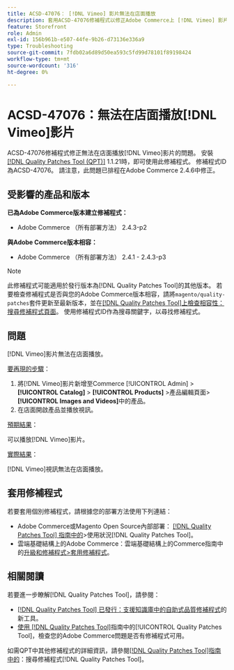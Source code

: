 ```yaml
---
title: ACSD-47076： [!DNL Vimeo] 影片無法在店面播放
description: 套用ACSD-47076修補程式以修正Adobe Commerce上 [!DNL Vimeo] 影片無法在店面播放的問題。
feature: Storefront
role: Admin
exl-id: 156b961b-e507-44fe-9b26-d73136e336a9
type: Troubleshooting
source-git-commit: 7fdb02a6d89d50ea593c5fd99d78101f89198424
workflow-type: tm+mt
source-wordcount: '316'
ht-degree: 0%

---
```


# ACSD-47076：無法在店面播放[!DNL Vimeo]影片

ACSD-47076修補程式修正無法在店面播放[!DNL Vimeo]影片的問題。 安裝[[!DNL Quality Patches Tool (QPT)]](https://experienceleague.adobe.com/zh-hant/docs/commerce-operations/tools/quality-patches-tool/quality-patches-tool-to-self-serve-quality-patches) 1.1.21時，即可使用此修補程式。 修補程式ID為ACSD-47076。 請注意，此問題已排程在Adobe Commerce 2.4.6中修正。

## 受影響的產品和版本

**已為Adobe Commerce版本建立修補程式：**

* Adobe Commerce （所有部署方法） 2.4.3-p2

**與Adobe Commerce版本相容：**

* Adobe Commerce （所有部署方法） 2.4.1 - 2.4.3-p3

>[!NOTE]
>
>此修補程式可能適用於發行版本為[!DNL Quality Patches Tool]的其他版本。 若要檢查修補程式是否與您的Adobe Commerce版本相容，請將`magento/quality-patches`套件更新至最新版本，並在[[!DNL Quality Patches Tool]上檢查相容性：搜尋修補程式頁面](https://experienceleague.adobe.com/tools/commerce-quality-patches/index.html?lang=zh-Hant)。 使用修補程式ID作為搜尋關鍵字，以尋找修補程式。

## 問題

[!DNL Vimeo]影片無法在店面播放。

<u>要再現的步驟</u>：

1. 將[!DNL Vimeo]影片新增至Commerce [!UICONTROL Admin] > **[!UICONTROL Catalog]** > **[!UICONTROL Products]** >產品編輯頁面> **[!UICONTROL Images and Videos]**&#x200B;中的產品。
1. 在店面開啟產品並播放視訊。

<u>預期結果</u>：

可以播放[!DNL Vimeo]影片。

<u>實際結果</u>：

[!DNL Vimeo]視訊無法在店面播放。

## 套用修補程式

若要套用個別修補程式，請根據您的部署方法使用下列連結：

* Adobe Commerce或Magento Open Source內部部署： [[!DNL Quality Patches Tool] 指南中的](/help/tools/quality-patches-tool/usage.md)>使用狀況[!DNL Quality Patches Tool]。
* 雲端基礎結構上的Adobe Commerce：雲端基礎結構上的Commerce指南中的[升級和修補程式>套用修補程式](https://experienceleague.adobe.com/docs/commerce-cloud-service/user-guide/develop/upgrade/apply-patches.html?lang=zh-Hant)。

## 相關閱讀

若要進一步瞭解[!DNL Quality Patches Tool]，請參閱：

* [[!DNL Quality Patches Tool] 已發行：支援知識庫中的自助式品質修補程式](https://experienceleague.adobe.com/zh-hant/docs/commerce-operations/tools/quality-patches-tool/quality-patches-tool-to-self-serve-quality-patches)的新工具。
* [使用 [!DNL Quality Patches Tool]](/help/tools/quality-patches-tool/patches-available-in-qpt/check-patch-for-magento-issue-with-magento-quality-patches.md)指南中的[!UICONTROL Quality Patches Tool]，檢查您的Adobe Commerce問題是否有修補程式可用。


如需QPT中其他修補程式的詳細資訊，請參閱[[!DNL Quality Patches Tool]指南中的](https://experienceleague.adobe.com/tools/commerce-quality-patches/index.html?lang=zh-Hant)：搜尋修補程式[!DNL Quality Patches Tool]。
